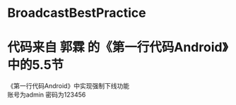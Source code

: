 # BroadcastBestPractice
# 代码来自 郭霖 的《第一行代码Android》中的5.5节
《第一行代码Android》中实现强制下线功能  
账号为admin 密码为123456   

